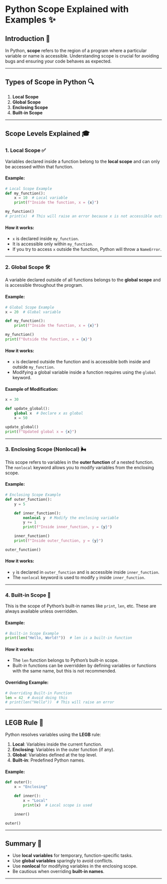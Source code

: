 # Python Scope Explained with Examples ✨

## Introduction 🚀
In Python, **scope** refers to the region of a program where a particular variable or name is accessible. Understanding scope is crucial for avoiding bugs and ensuring your code behaves as expected.

---

## Types of Scope in Python 🔍

1. **Local Scope**
2. **Global Scope**
3. **Enclosing Scope**
4. **Built-in Scope**

---

## Scope Levels Explained 🎓

### 1. Local Scope ✅
Variables declared inside a function belong to the **local scope** and can only be accessed within that function.

#### Example:
```python
# Local Scope Example
def my_function():
    x = 10  # Local variable
    print(f"Inside the function, x = {x}")

my_function()
# print(x)  # This will raise an error because x is not accessible outside the function.
```

#### How it works:
- `x` is declared inside `my_function`.
- It is accessible only within `my_function`.
- If you try to access `x` outside the function, Python will throw a `NameError`.

---

### 2. Global Scope 🛠️
A variable declared outside of all functions belongs to the **global scope** and is accessible throughout the program.

#### Example:
```python
# Global Scope Example
x = 20  # Global variable

def my_function():
    print(f"Inside the function, x = {x}")

my_function()
print(f"Outside the function, x = {x}")
```

#### How it works:
- `x` is declared outside the function and is accessible both inside and outside `my_function`.
- Modifying a global variable inside a function requires using the `global` keyword.

#### Example of Modification:
```python
x = 30

def update_global():
    global x  # Declare x as global
    x = 50

update_global()
print(f"Updated global x = {x}")
```

---

### 3. Enclosing Scope (Nonlocal) 🌬️
This scope refers to variables in the **outer function** of a nested function. The `nonlocal` keyword allows you to modify variables from the enclosing scope.

#### Example:
```python
# Enclosing Scope Example
def outer_function():
    y = 5

    def inner_function():
        nonlocal y  # Modify the enclosing variable
        y += 1
        print(f"Inside inner_function, y = {y}")

    inner_function()
    print(f"Inside outer_function, y = {y}")

outer_function()
```

#### How it works:
- `y` is declared in `outer_function` and is accessible inside `inner_function`.
- The `nonlocal` keyword is used to modify `y` inside `inner_function`.

---

### 4. Built-in Scope 🎨
This is the scope of Python’s built-in names like `print`, `len`, etc. These are always available unless overridden.

#### Example:
```python
# Built-in Scope Example
print(len("Hello, World!"))  # len is a built-in function
```

#### How it works:
- The `len` function belongs to Python’s built-in scope.
- Built-in functions can be overridden by defining variables or functions with the same name, but this is not recommended.

#### Overriding Example:
```python
# Overriding Built-in Function
len = 42  # Avoid doing this
# print(len("Hello"))  # This will raise an error
```

---

## LEGB Rule 🥇
Python resolves variables using the **LEGB** rule:

1. **Local**: Variables inside the current function.
2. **Enclosing**: Variables in the outer function (if any).
3. **Global**: Variables defined at the top level.
4. **Built-in**: Predefined Python names.

#### Example:
```python
def outer():
    x = "Enclosing"

    def inner():
        x = "Local"
        print(x)  # Local scope is used

    inner()

outer()
```

---

## Summary 🎯
- Use **local variables** for temporary, function-specific tasks.
- Use **global variables** sparingly to avoid conflicts.
- Use **nonlocal** for modifying variables in the enclosing scope.
- Be cautious when overriding **built-in names**.

---



